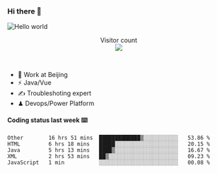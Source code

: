 ### Hi there 👋

<img src="https://raw.githubusercontent.com/sagar-viradiya/sagar-viradiya/master/resources/banner.png" alt="Hello world">
<p align="center"> 
  Visitor count<br/>
  <img src="https://profile-counter.glitch.me/youszoe/count.svg" />
</p>
<br/>

- 🍻 Work at Beijing 
- ⚡  Java/Vue
- ✍️  Troubleshoting expert
- ♟  Devops/Power Platform 

#### Coding status last week ⌨️

<!--START_SECTION:waka-->
```text
Other        16 hrs 51 mins  █████████████▒░░░░░░░░░░░   53.86 % 
HTML         6 hrs 18 mins   █████░░░░░░░░░░░░░░░░░░░░   20.15 % 
Java         5 hrs 13 mins   ████▒░░░░░░░░░░░░░░░░░░░░   16.67 % 
XML          2 hrs 53 mins   ██▒░░░░░░░░░░░░░░░░░░░░░░   09.23 % 
JavaScript   1 min           ░░░░░░░░░░░░░░░░░░░░░░░░░   00.08 % 
```
<!--END_SECTION:waka-->

<br/>
<center><img src="http://ghchart.rshah.org/409ba5/yousazoe" alt="" /></center>


